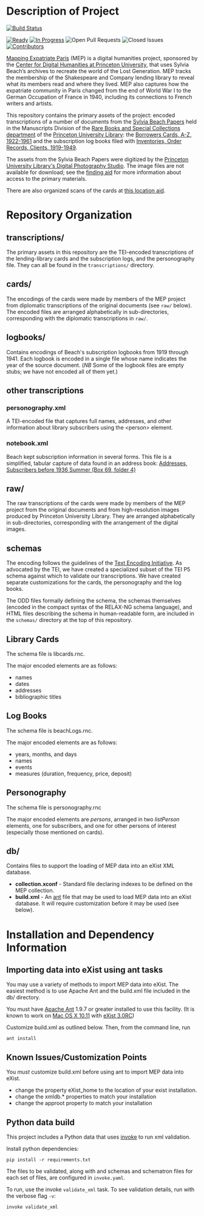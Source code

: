 # Description of Project

[![Build Status](https://travis-ci.org/Princeton-CDH/mapping-expatriate-paris.svg?branch=develop)](https://travis-ci.org/Princeton-CDH/mapping-expatriate-paris)

[![Ready](https://badge.waffle.io/Princeton-CDH/mapping-expatriate-paris.svg?label=ready&title=Ready)](http://waffle.io/Princeton-CDH/mapping-expatriate-paris)
[![In Progress](https://badge.waffle.io/Princeton-CDH/mapping-expatriate-paris.svg?label=in+progress&title=In+Progress)](http://waffle.io/Princeton-CDH/mapping-expatriate-paris)
![Open Pull Requests](https://img.shields.io/github/issues-pr/Princeton-CDH/mapping-expatriate-paris.svg)
![Closed Issues](https://img.shields.io/github/issues-closed-raw/Princeton-CDH/mapping-expatriate-paris.svg)
[![Contributors](https://img.shields.io/github/contributors/Princeton-CDH/mapping-expatriate-paris.svg)](https://github.com/Princeton-CDH/mapping-expatriate-paris/graphs/contributors)


[Mapping Expatriate Paris](http://mep.princeton.edu/) (MEP) is a digital
humanities project, sponsored by the [Center for Digital Humanities at
Princeton University](http://digitalhumanities.princeton.edu/), that
uses Sylvia Beach’s archives to recreate the world of the Lost
Generation. MEP tracks the membership of the Shakespeare and Company
lending library to reveal what its members read and where they lived.
MEP also captures how the expatriate community in Paris changed from the
end of World War I to the German Occupation of France in 1940, including
its connections to French writers and artists.

This repository contains the primary assets of the project: encoded
transcriptions of a number of documents from the [Sylvia Beach
Papers](http://findingaids.princeton.edu/collections/C0108/) held in the
Manuscripts Division of the [Rare Books and Special Collections
department](http://rbsc.princeton.edu/) of the [Princeton University
Library](http://library.princeton.edu): the [Borrowers Cards, A-Z, 1922-1961](http://findingaids.princeton.edu/collections/C0108/c00584) and the
subscription log books filed with [Inventories, Order Records, Clients, 1919-1949](http://findingaids.princeton.edu/collections/C0108/c02186).

The assets from the Sylvia Beach Papers were digitized by the
[Princeton University Library's Digital Photography Studio](http://library.princeton.edu/division/digital-studio). The
image files are not available for download; see the
[finding aid](http://findingaids.princeton.edu/collections/C0108/) for
more information about access to the primary materials.

There are also organized scans of the cards at [this location aid](http://diglib.princeton.edu/tools/ib/pudl0123/825298).


# Repository Organization

## transcriptions/

The primary assets in this repository are the TEI-encoded transcriptions
of the lending-library cards and the subscription logs, and the
personography file. They can all be found in the `transcriptions/`
directory.

## cards/

The encodings of the cards were made by members of the MEP project from
diplomatic transcriptions of the original documents (see `raw/` below).
The encoded files are arranged alphabetically in sub-directories,
corresponding with the diplomatic transcriptions in `raw/`.

## logbooks/

Contains encodings of Beach's subscription logbooks from 1919 through
1941. Each logbook is encoded in a single file whose name indicates
the year of the source document. (*NB* Some of the logbook files are
empty stubs; we have not encoded all of them yet.)

## other transcriptions

### personography.xml

A TEI-encoded file that captures full names, addresses, and other
information about library subscribers using the &lt;person&gt; element.

### notebook.xml

Beach kept subscription information in several forms. This file is a
simplified, tabular capture of data found in an address book: [Addresses, Subscribers before 1936 Summer (Box 69, folder 4)](http://findingaids.princeton.edu/collections/C0108/c02210)

## raw/

The raw transcriptions of the cards were made by members of the MEP
project from the original documents and from high-resolution images
produced by Princeton University Library. They are arranged
alphabetically in sub-directories, corresponding with the arrangement of
the digital images.

## schemas

The encoding follows the guidelines of the [Text Encoding
Initiative](http://www.tei-c.org). As advocated by the TEI, we have
created a specialized subset of the TEI P5 schema against which to
validate our transcriptions. We have created separate customizations for
the cards, the personography and the log books.

The ODD files formally defining the schema, the schemas themselves
(encoded in the compact syntax of the RELAX-NG schema language), and
HTML files describing the schema in human-readable form, are included in
the `schemas/` directory at the top of this repository.

## Library Cards

The schema file is libcards.rnc.

The major encoded elements are as follows:

-   names
-   dates
-   addresses
-   bibliographic titles

## Log Books

The schema file is beachLogs.rnc.

The major encoded elements are as follows:

-  years, months, and days
-  names
-  events
-  measures (duration, frequency, price, deposit)

## Personography

The schema file is personography.rnc

The major encoded elements are *persons*, arranged in two *listPerson* elements, one for subscribers, and one for other persons of interest (especially those mentioned on cards).

## db/

Contains files to support the loading of MEP data into an eXist XML
database.

- **collection.xconf** - Standard file declaring indexes to be defined on the MEP collection.
- **build.xml** - An [ant](http://ant.apache.org/) file that may be used to load MEP data into an eXist database. It
will require customization before it may be used (see below).

# Installation and Dependency Information

## Importing data into eXist using ant tasks

You may use a variety of methods to import MEP data into eXist.  The
easiest method is to use Apache Ant and the build.xml file included in
the db/ directory.

You must have [Apache Ant](http://ant.apache.org/) 1.9.7 or greater installed to use this
facility. (It is known to work on [Mac OS X 10.11](http://www.apple.com/osx/) with [eXist 3.0RC](https://bintray.com/existdb/releases/exist/3.0.RC1/view/files#files/))

Customize build.xml as outlined below.  Then, from the command line, run

`ant install`


## Known Issues/Customization Points

You *must* customize build.xml before using ant to import MEP data into eXist.

-   change the property eXist_home to the location of your
    exist installation.
-   change the xmldb.\* properties to match your installation
-   change the approot property to match your installation


## Python data build

This project includes a Python data that uses [invoke](http://pyinvoke.org)
to run xml validation.

Install python dependencies:

  `pip install -r requirements.txt`

The files to be validated, along with and schemas and schematron files for
each set of files, are configured in `invoke.yaml`.

To run, use the invoke `validate_xml` task.  To see validation details,
run with the verbose flag `-v`:

  `invoke validate_xml`
